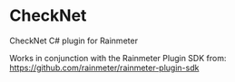 CheckNet
========

CheckNet C# plugin for Rainmeter

Works in conjunction with the Rainmeter Plugin SDK from:
https://github.com/rainmeter/rainmeter-plugin-sdk